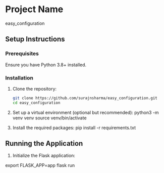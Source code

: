 # Project Name
easy_configuration

## Setup Instructions

### Prerequisites
Ensure you have Python 3.8+ installed.

### Installation

1. Clone the repository:

   ```bash
   git clone https://github.com/surajnsharma/easy_configuration.git
   cd easy_configuration

2. Set up a virtual environment (optional but recommended):
python3 -m venv venv
source venv/bin/activate

3. Install the required packages:
pip install -r requirements.txt

## Running the Application
1. Initialize the Flask application:

export FLASK_APP=app
flask run
